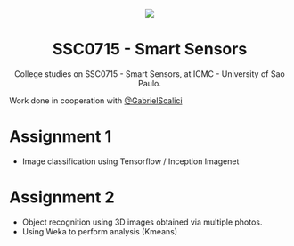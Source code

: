 <p align="center">
  <img src="https://media.giphy.com/media/rVUyzVPZbfgZy/giphy.gif"/>
  <h1 align="center">SSC0715 - Smart Sensors</h1>
  <p align="center">College studies on  SSC0715 - Smart Sensors, at ICMC - University of Sao Paulo.</p>
</p>

Work done in cooperation with [@GabrielScalici](https://github.com/GabrielScalici)

# Assignment 1
* Image classification using Tensorflow / Inception Imagenet

# Assignment 2
* Object recognition using 3D images obtained via multiple photos. 
* Using Weka to perform analysis (Kmeans)
